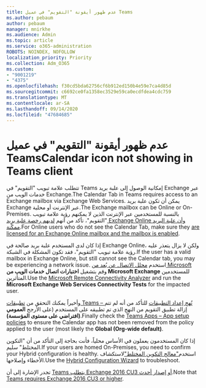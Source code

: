 ```yaml
---
title: عدم ظهور أيقونة "التقويم" في عميل Teams
ms.author: pebaum
author: pebaum
manager: mnirkhe
ms.audience: Admin
ms.topic: article
ms.service: o365-administration
ROBOTS: NOINDEX, NOFOLLOW
localization_priority: Priority
ms.collection: Adm_O365
ms.custom:
- "9001219"
- "4375"
ms.openlocfilehash: f30cd5bda62756cf6b912ed150b4e59e7ca4d85d
ms.sourcegitcommit: c6692ce0fa1358ec3529e59ca0ecdfdea4cdc759
ms.translationtype: MT
ms.contentlocale: ar-SA
ms.lasthandoff: 09/14/2020
ms.locfileid: "47684685"
---
```

# <a name="calendar-icon-not-showing-in-teams-client"></a><span data-ttu-id="9d948-102">عدم ظهور أيقونة "التقويم" في عميل Teams</span><span class="sxs-lookup"><span data-stu-id="9d948-102">Calendar icon not showing in Teams client</span></span>

<span data-ttu-id="9d948-103">تتطلب علامة تبويب "التقويم" في Teams إمكانية الوصول إلى علبة بريد Exchange عبر خدمات الويب من Exchange.</span><span class="sxs-lookup"><span data-stu-id="9d948-103">The Calendar Tab in Teams requires access to an Exchange mailbox via Exchange Web Services.</span></span> <span data-ttu-id="9d948-104">يمكن أن تكون علبة بريد Exchange عبر الإنترنت أو محلية.</span><span class="sxs-lookup"><span data-stu-id="9d948-104">The Exchange mailbox can be Online or On-Premises.</span></span> <span data-ttu-id="9d948-105">بالنسبة للمستخدمين عبر الإنترنت الذين لا يمكنهم رؤية علامة تبويب "التقويم"، تأكد من أنهم [لديهم رخصة علبة بريد Exchange Online وأن علبة البريد ممكّنة](https://docs.microsoft.com/exchange/recipients-in-exchange-online/create-user-mailboxes).</span><span class="sxs-lookup"><span data-stu-id="9d948-105">For Online users who do not see the Calendar Tab, make sure they [are licensed for an Exchange Online mailbox and the mailbox is enabled](https://docs.microsoft.com/exchange/recipients-in-exchange-online/create-user-mailboxes).</span></span>

<span data-ttu-id="9d948-106">إذا كان لدى المستخدم علبة بريد صالحة في Exchange Online، ولكن لا يزال يتعذر عليه رؤية علامة تبويب "التقويم"، فقد تكون المشكلة في الشبكة.</span><span class="sxs-lookup"><span data-stu-id="9d948-106">If the user has a valid mailbox in Exchange Online, but still cannot see the Calendar tab, you may be experiencing a network issue.</span></span> <span data-ttu-id="9d948-107">استخدم [محلل الاتصال عن بُعد من Microsoft](https://testconnectivity.microsoft.com/) وقم بتشغيل **اختبارات اتصال خدمات الويب من Microsoft Exchange** للمستخدمين المتأثرين.</span><span class="sxs-lookup"><span data-stu-id="9d948-107">Use the [Microsoft Remote Connectivity Analyzer](https://testconnectivity.microsoft.com/) and run the **Microsoft Exchange Web Services Connectivity Tests** for the impacted user.</span></span>

<span data-ttu-id="9d948-108">وأخيراً يمكنك التحقق من [تطبيقات Teams – نُهج إعداد التطبيقات](https://admin.teams.microsoft.com/policies/app-setup) للتأكد من أنه لم تتم إزالة تطبيق التقويم من النهج الذي تم تطبيقه على المستخدم (على الأرجح **العمومي (افتراضي على مستوى المؤسسة)**.</span><span class="sxs-lookup"><span data-stu-id="9d948-108">Finally check the [Teams Apps – App setup policies](https://admin.teams.microsoft.com/policies/app-setup) to ensure the Calendar app has not been removed from the policy applied to the user (most likely the **Global (Org-wide default)**.</span></span>

<span data-ttu-id="9d948-109">إذا كان المستخدمون يعملون في الأساس محلياً، فأنت بحاجة إلى التأكد من أن "التكوين المختلط" سليم.</span><span class="sxs-lookup"><span data-stu-id="9d948-109">If your users are homed On-Premises, you need to confirm your Hybrid configuration is healthy.</span></span> <span data-ttu-id="9d948-110">استخدم["معالج التكوين المختلط"](https://docs.microsoft.com/exchange/hybrid-deployment/hybrid-agent)لاستكشاف الأخطاء وإصلاحها.</span><span class="sxs-lookup"><span data-stu-id="9d948-110">Use the [Hybrid Configuration Wizard](https://docs.microsoft.com/exchange/hybrid-deployment/hybrid-agent) to troubleshoot.</span></span>

<span data-ttu-id="9d948-111">تجدر الإشارة إلى أن [Teams يتطلب Exchange 2016 CU3 أو إصدار أحدث](https://docs.microsoft.com/microsoftteams/exchange-teams-interact).</span><span class="sxs-lookup"><span data-stu-id="9d948-111">Note that [Teams requires Exchange 2016 CU3 or higher](https://docs.microsoft.com/microsoftteams/exchange-teams-interact).</span></span>
